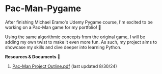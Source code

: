 # Pac-Man-Pygame 
After finishing Michael Eramo's Udemy Pygame course, I'm excited to be working on a Pac-Man game for my portfolio! 👻

Using the same algorithmic concepts from the original game, I will be adding my own twist to make it even more fun. As such, my project aims to showcase my skills and dive deeper into learning Python. 

**Resources & Documents 📜**
1. [Pac-Man Project Outline.pdf](https://github.com/user-attachments/files/16823547/Pac-Man.Project.Outline.pdf) (last updated 8/30/24)
